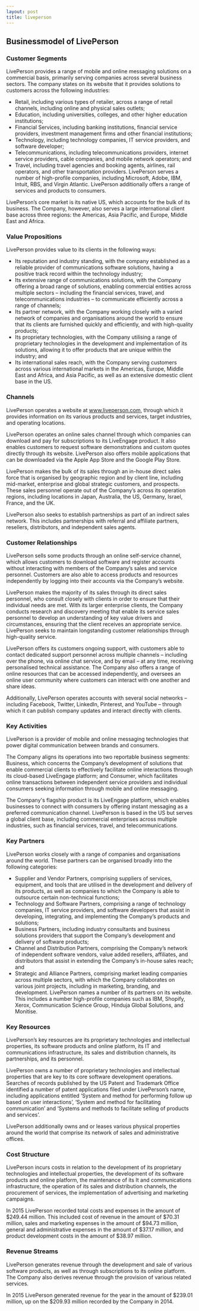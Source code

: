 ```yaml
---
layout: post
title: liveperson
---
```


Businessmodel of LivePerson
----------------------------

### Customer Segments

LivePerson provides a range of mobile and online messaging solutions on a commercial basis, primarily serving companies across several business sectors. The company states on its website that it provides solutions to customers across the following industries:

 * Retail, including various types of retailer, across a range of retail channels, including online and physical sales outlets;
* Education, including universities, colleges, and other higher education institutions;
* Financial Services, including banking institutions, financial service providers, investment management firms and other financial institutions;
* Technology, including technology companies, IT service providers, and software developer;
* Telecommunications, including telecommunications providers, internet service providers, cable companies, and mobile network operators; and
* Travel, including travel agencies and booking agents, airlines, rail operators, and other transportation providers.
 LivePerson serves a number of high-profile companies, including Microsoft, Adobe, IBM, Intuit, RBS, and Virgin Atlantic. LivePerson additionally offers a range of services and products to consumers.

LivePerson’s core market is its native US, which accounts for the bulk of its business. The Company, however, also serves a large international client base across three regions: the Americas, Asia Pacific, and Europe, Middle East and Africa.

### Value Propositions

LivePerson provides value to its clients in the following ways:

 * Its reputation and industry standing, with the company established as a reliable provider of communications software solutions, having a positive track record within the technology industry;
* Its extensive range of communications solutions, with the Company offering a broad range of solutions, enabling commercial entities across multiple sectors – including the financial services, travel, and telecommunications industries – to communicate efficiently across a range of channels;
* Its partner network, with the Company working closely with a varied network of companies and organisations around the world to ensure that its clients are furnished quickly and efficiently, and with high-quality products;
* Its proprietary technologies, with the Company utilising a range of proprietary technologies in the development and implementation of its solutions, allowing it to offer products that are unique within the industry; and
* Its international sales reach, with the Company serving customers across various international markets in the Americas, Europe, Middle East and Africa, and Asia Pacific, as well as an extensive domestic client base in the US.
 ### Channels

LivePerson operates a website at www.liveperson.com, through which it provides information on its various products and services, target industries, and operating locations.

LivePerson operates an online sales channel through which companies can download and pay for subscriptions to its LiveEngage product. It also enables customers to request software demonstrations and custom quotes directly through its website. LivePerson also offers mobile applications that can be downloaded via the Apple App Store and the Google Play Store.

LivePerson makes the bulk of its sales through an in-house direct sales force that is organised by geographic region and by client line, including mid-market, enterprise and global strategic customers, and prospects. These sales personnel operate out of the Company’s across its operation regions, including locations in Japan, Australia, the US, Germany, Israel, France, and the UK.

LivePerson also seeks to establish partnerships as part of an indirect sales network. This includes partnerships with referral and affiliate partners, resellers, distributors, and independent sales agents.

### Customer Relationships

LivePerson sells some products through an online self-service channel, which allows customers to download software and register accounts without interacting with members of the Company’s sales and service personnel. Customers are also able to access products and resources independently by logging into their accounts via the Company’s website.

LivePerson makes the majority of its sales through its direct sales personnel, who consult closely with clients in order to ensure that their individual needs are met. With its larger enterprise clients, the Company conducts research and discovery meeting that enable its service sales personnel to develop an understanding of key value drivers and circumstances, ensuring that the client receives an appropriate service. LivePerson seeks to maintain longstanding customer relationships through high-quality service.

LivePerson offers its customers ongoing support, with customers able to contact dedicated support personnel across multiple channels – including over the phone, via online chat service, and by email – at any time, receiving personalised technical assistance. The Company also offers a range of online resources that can be accessed independently, and oversees an online user community where customers can interact with one another and share ideas.

Additionally, LivePerson operates accounts with several social networks – including Facebook, Twitter, LinkedIn, Pinterest, and YouTube – through which it can publish company updates and interact directly with clients.

### Key Activities

LivePerson is a provider of mobile and online messaging technologies that power digital communication between brands and consumers.

The Company aligns its operations into two reportable business segments: Business, which concerns the Company’s development of solutions that enable commercial clients to effectively facilitate online interactions through its cloud-based LiveEngage platform; and Consumer, which facilitates online transactions between independent service providers and individual consumers seeking information through mobile and online messaging.

The Company's flagship product is its LiveEngage platform, which enables businesses to connect with consumers by offering instant messaging as a preferred communication channel. LivePerson is based in the US but serves a global client base, including commercial enterprises across multiple industries, such as financial services, travel, and telecommunications.

### Key Partners

LivePerson works closely with a range of companies and organisations around the world. These partners can be organised broadly into the following categories:

 * Supplier and Vendor Partners, comprising suppliers of services, equipment, and tools that are utilised in the development and delivery of its products, as well as companies to which the Company is able to outsource certain non-technical functions;
* Technology and Software Partners, comprising a range of technology companies, IT service providers, and software developers that assist in developing, integrating, and implementing the Company’s products and solutions;
* Business Partners, including industry consultants and business solutions providers that support the Company’s development and delivery of software products;
* Channel and Distribution Partners, comprising the Company’s network of independent software vendors, value added resellers, affiliates, and distributors that assist in extending the Company’s in-house sales reach; and
* Strategic and Alliance Partners, comprising market leading companies across multiple sectors, with which the Company collaborates on various joint projects, including in marketing, branding, and development.
 LivePerson names a number of its partners on its website. This includes a number high-profile companies such as IBM, Shopify, Xerox, Communication Science Group, Hinduja Global Solutions, and Monitise.

### Key Resources

LivePerson’s key resources are its proprietary technologies and intellectual properties, its software products and online platform, its IT and communications infrastructure, its sales and distribution channels, its partnerships, and its personnel.

LivePerson owns a number of proprietary technologies and intellectual properties that are key to its core software development operations. Searches of records published by the US Patent and Trademark Office identified a number of patent applications filed under LivePerson’s name, including applications entitled ‘System and method for performing follow up based on user interactions’, ‘System and method for facilitating communication’ and ‘Systems and methods to facilitate selling of products and services’.

LivePerson additionally owns and or leases various physical properties around the world that comprise its network of sales and administrative offices.

### Cost Structure

LivePerson incurs costs in relation to the development of its proprietary technologies and intellectual properties, the development of its software products and online platform, the maintenance of its It and communications infrastructure, the operation of its sales and distribution channels, the procurement of services, the implementation of advertising and marketing campaigns.

In 2015 LivePerson recorded total costs and expenses in the amount of $249.44 million. This included cost of revenue in the amount of $70.31 million, sales and marketing expenses in the amount of $94.73 million, general and administrative expenses in the amount of $37.17 million, and product development costs in the amount of $38.97 million.

### Revenue Streams

LivePerson generates revenue through the development and sale of various software products, as well as through subscriptions to its online platform. The Company also derives revenue through the provision of various related services.

In 2015 LivePerson generated revenue for the year in the amount of $239.01 million, up on the $209.93 million recorded by the Company in 2014.
